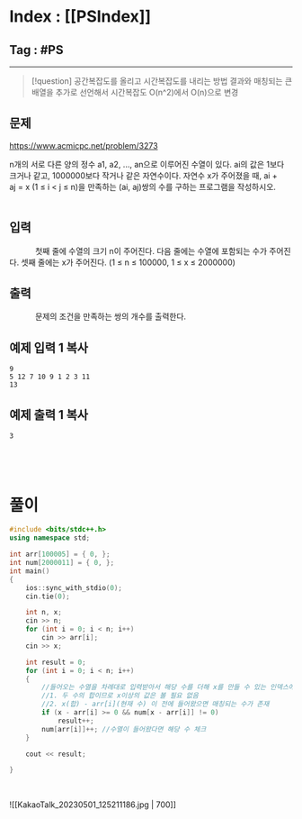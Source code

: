 # Index : [[PSIndex]]
## Tag : #PS
---

> [!question] 공간복잡도를 올리고 시간복잡도를 내리는 방법
> 결과와 매칭되는 큰 배열을 추가로 선언해서 시간복잡도 O(n^2)에서 O(n)으로 변경



## 문제
https://www.acmicpc.net/problem/3273

n개의 서로 다른 양의 정수 a1, a2, ..., an으로 이루어진 수열이 있다. ai의 값은 1보다 크거나 같고, 1000000보다 작거나 같은 자연수이다. 자연수 x가 주어졌을 때, ai + aj = x (1 ≤ i < j ≤ n)을 만족하는 (ai, aj)쌍의 수를 구하는 프로그램을 작성하시오.
   
## 입력
   
첫째 줄에 수열의 크기 n이 주어진다. 다음 줄에는 수열에 포함되는 수가 주어진다. 셋째 줄에는 x가 주어진다. (1 ≤ n ≤ 100000, 1 ≤ x ≤ 2000000)
   
## 출력
   
문제의 조건을 만족하는 쌍의 개수를 출력한다.

## 예제 입력 1 복사
```
9
5 12 7 10 9 1 2 3 11
13
```


## 예제 출력 1 복사
```
3
```

   
---

# 풀이
```cpp
#include <bits/stdc++.h>
using namespace std;

int arr[100005] = { 0, };
int num[2000011] = { 0, };
int main()
{
	ios::sync_with_stdio(0);
	cin.tie(0);

	int n, x;
	cin >> n;
	for (int i = 0; i < n; i++)
		cin >> arr[i];
	cin >> x;

	int result = 0;
	for (int i = 0; i < n; i++)
	{
		//들어오는 수열을 차례대로 입력받아서 해당 수를 더해 x를 만들 수 있는 인덱스에 값이 들어왔는지 검사
		//1. 두 수의 합이므로 x이상의 값은 볼 필요 없음
		//2. x(합) - arr[i](현재 수) 이 전에 들어왔으면 매칭되는 수가 존재
		if (x - arr[i] >= 0 && num[x - arr[i]] != 0)
			result++;
		num[arr[i]]++; //수열이 들어왔다면 해당 수 체크
	}

	cout << result;

}
```
   

![[KakaoTalk_20230501_125211186.jpg | 700]]

